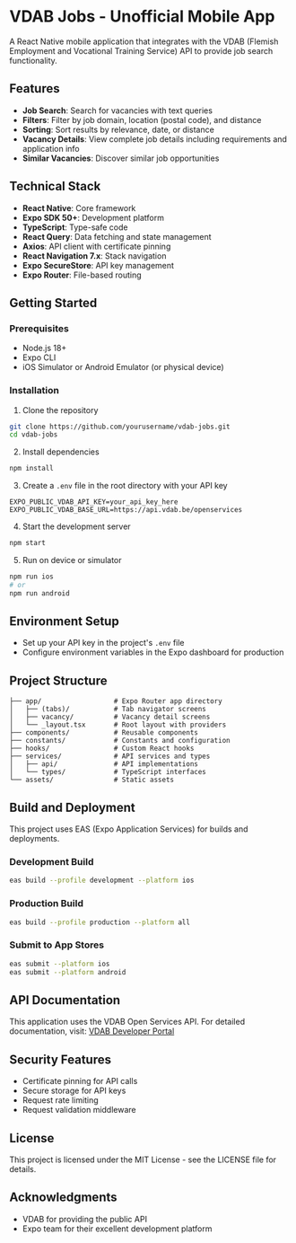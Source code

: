 # VDAB Jobs - Unofficial Mobile App

A React Native mobile application that integrates with the VDAB (Flemish Employment and Vocational Training Service) API to provide job search functionality.

## Features

- **Job Search**: Search for vacancies with text queries
- **Filters**: Filter by job domain, location (postal code), and distance
- **Sorting**: Sort results by relevance, date, or distance
- **Vacancy Details**: View complete job details including requirements and application info
- **Similar Vacancies**: Discover similar job opportunities

## Technical Stack

- **React Native**: Core framework
- **Expo SDK 50+**: Development platform 
- **TypeScript**: Type-safe code
- **React Query**: Data fetching and state management
- **Axios**: API client with certificate pinning
- **React Navigation 7.x**: Stack navigation
- **Expo SecureStore**: API key management
- **Expo Router**: File-based routing

## Getting Started

### Prerequisites

- Node.js 18+
- Expo CLI
- iOS Simulator or Android Emulator (or physical device)

### Installation

1. Clone the repository
```bash
git clone https://github.com/yourusername/vdab-jobs.git
cd vdab-jobs
```

2. Install dependencies
```bash
npm install
```

3. Create a `.env` file in the root directory with your API key
```
EXPO_PUBLIC_VDAB_API_KEY=your_api_key_here
EXPO_PUBLIC_VDAB_BASE_URL=https://api.vdab.be/openservices
```

4. Start the development server
```bash
npm start
```

5. Run on device or simulator
```bash
npm run ios
# or
npm run android
```

## Environment Setup

- Set up your API key in the project's `.env` file
- Configure environment variables in the Expo dashboard for production

## Project Structure

```
├── app/                  # Expo Router app directory 
│   ├── (tabs)/           # Tab navigator screens
│   ├── vacancy/          # Vacancy detail screens
│   └── _layout.tsx       # Root layout with providers
├── components/           # Reusable components
├── constants/            # Constants and configuration
├── hooks/                # Custom React hooks
├── services/             # API services and types
│   ├── api/              # API implementations
│   └── types/            # TypeScript interfaces
└── assets/               # Static assets
```

## Build and Deployment

This project uses EAS (Expo Application Services) for builds and deployments.

### Development Build
```bash
eas build --profile development --platform ios
```

### Production Build
```bash
eas build --profile production --platform all
```

### Submit to App Stores
```bash
eas submit --platform ios
eas submit --platform android
```

## API Documentation

This application uses the VDAB Open Services API. For detailed documentation, visit:
[VDAB Developer Portal](https://developer.vdab.be/openservices/product)

## Security Features

- Certificate pinning for API calls
- Secure storage for API keys
- Request rate limiting
- Request validation middleware

## License

This project is licensed under the MIT License - see the LICENSE file for details.

## Acknowledgments

- VDAB for providing the public API
- Expo team for their excellent development platform
